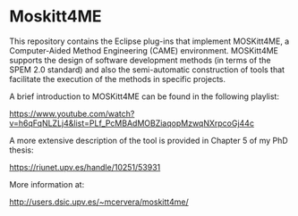 # Moskitt4ME

This repository contains the Eclipse plug-ins that implement MOSKitt4ME, a Computer-Aided
Method Engineering (CAME) environment. MOSKitt4ME supports the design of software development
methods (in terms of the SPEM 2.0 standard) and also the semi-automatic construction of tools
that facilitate the execution of the methods in specific projects.

A brief introduction to MOSKitt4ME can be found in the following playlist:

https://www.youtube.com/watch?v=h6qFqNLZLj4&list=PLf_PcMBAdMOBZiaqopMzwqNXrpcoGj44c

A more extensive description of the tool is provided in Chapter 5 of my PhD thesis:

https://riunet.upv.es/handle/10251/53931

More information at:

http://users.dsic.upv.es/~mcervera/moskitt4me/
